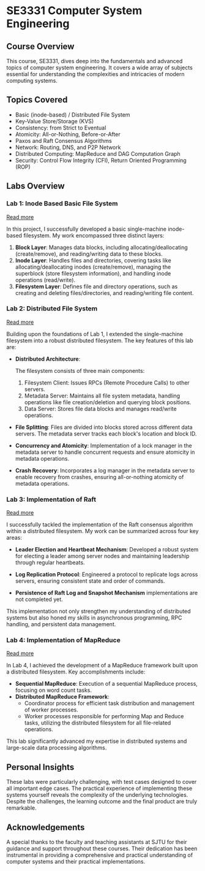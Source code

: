 # SE3331 Computer System Engineering

## Course Overview

This course, SE3331, dives deep into the fundamentals and advanced topics of computer system engineering. It covers a wide array of subjects essential for understanding the complexities and intricacies of modern computing systems.

## Topics Covered

- Basic (inode-based) / Distributed File System
- Key-Value Store/Storage (KVS)
- Consistency: from Strict to Eventual
- Atomicity: All-or-Nothing, Before-or-After
- Paxos and Raft Consensus Algorithms
- Network: Routing, DNS, and P2P Network
- Distributed Computing: MapReduce and DAG Computation Graph
- Security: Control Flow Integrity (CFI), Return Oriented Programming (ROP)

## Labs Overview

### Lab 1: Inode Based Basic File System 
[Read more](./docs/lab1/lab1.md)

In this project, I successfully developed a basic single-machine inode-based filesystem. My work encompassed three distinct layers:

1) **Block Layer**: Manages data blocks, including allocating/deallocating (create/remove), and reading/writing data to these blocks.
2) **Inode Layer**: Handles files and directories, covering tasks like allocating/deallocating inodes (create/remove), managing the superblock (store filesystem information), and handling inode operations (read/write).
3) **Filesystem Layer**: Defines file and directory operations, such as creating and deleting files/directories, and reading/writing file content.


### Lab 2: Distributed File System
[Read more](./docs/lab2/lab2.md)

Building upon the foundations of Lab 1, I extended the single-machine filesystem into a robust distributed filesystem. The key features of this lab are:

* **Distributed Architecture**:
    
    The filesystem consists of three main components:
    1) Filesystem Client: Issues RPCs (Remote Procedure Calls) to other servers.
   2)  Metadata Server: Maintains all file system metadata, handling operations like file creation/deletion and querying block positions.
    3) Data Server: Stores file data blocks and manages read/write operations.

* **File Splitting**:
Files are divided into blocks stored across different data servers. The metadata server tracks each block's location and block ID.
* **Concurrency and Atomicity**:
    Implementation of a lock manager in the metadata server to handle concurrent requests and ensure atomicity in metadata operations.

* **Crash Recovery**:
    Incorporates a log manager in the metadata server to enable recovery from crashes, ensuring all-or-nothing atomicity of metadata operations.


### Lab 3: Implementation of Raft
[Read more](./docs/lab3/raft.md)

I successfully tackled the implementation of the Raft consensus algorithm within a distributed filesystem. My work can be summarized across four key areas:

* **Leader Election and Heartbeat Mechanism**:
Developed a robust system for electing a leader among server nodes and maintaining leadership through regular heartbeats.

* **Log Replication Protocol**: Engineered a protocol to replicate logs across servers, ensuring consistent state and order of commands.

* **Persistence of Raft Log and Snapshot Mechanism** implementations are not completed yet.  

This implementation not only strengthen my understanding of distributed systems but also honed my skills in asynchronous programming, RPC handling, and persistent data management.

### Lab 4: Implementation of MapReduce
[Read more](./docs/lab4/mr.md)

In Lab 4, I achieved the development of a MapReduce framework built upon a distributed filesystem. Key accomplishments include:

- **Sequential MapReduce**: Execution of a sequential MapReduce process, focusing on word count tasks.
- **Distributed MapReduce Framework**:
  - Coordinator process for efficient task distribution and management of worker processes.
  - Worker processes responsible for performing Map and Reduce tasks, utilizing the distributed filesystem for all file-related operations.

This lab  significantly advanced my expertise in distributed systems and large-scale data processing algorithms.

## Personal Insights

These labs were particularly challenging, with test cases designed to cover all important edge cases. The practical experience of implementing these systems yourself reveals the complexity of the underlying technologies. Despite the challenges, the learning outcome and the final product are truly remarkable.

## Acknowledgements

A special thanks to the faculty and teaching assistants at SJTU for their guidance and support throughout these courses. Their dedication has been instrumental in providing a comprehensive and practical understanding of computer systems and their practical implementations.

